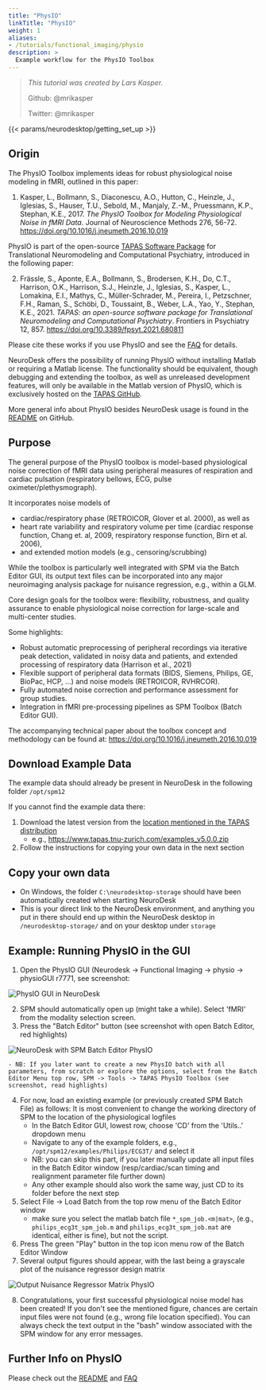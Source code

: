 ```yaml
---
title: "PhysIO"
linkTitle: "PhysIO"
weight: 1
aliases:
- /tutorials/functional_imaging/physio
description: >
  Example workflow for the PhysIO Toolbox
---
```


> _This tutorial was created by Lars Kasper._
>
> Github: @mrikasper
>
> Twitter: @mrikasper

<!-- Following line adds a link to getting set up with Neurodesk -->
{{< params/neurodesktop/getting_set_up >}}
<!-- -->

## Origin

The PhysIO Toolbox implements ideas for robust physiological noise modeling in fMRI, outlined in this paper:

1. Kasper, L., Bollmann, S., Diaconescu, A.O., Hutton, C., Heinzle, J., Iglesias, 
S., Hauser, T.U., Sebold, M., Manjaly, Z.-M., Pruessmann, K.P., Stephan, K.E., 2017. 
*The PhysIO Toolbox for Modeling Physiological Noise in fMRI Data*. 
Journal of Neuroscience Methods 276, 56-72. https://doi.org/10.1016/j.jneumeth.2016.10.019

PhysIO is part of the open-source [TAPAS Software Package](https://translationalneuromodeling.github.io/tapas/) for Translational Neuromodeling and Computational Psychiatry, introduced in the following paper:

2. Frässle, S., Aponte, E.A., Bollmann, S., Brodersen, K.H., Do, C.T., Harrison, O.K., Harrison, S.J., Heinzle, J., Iglesias, S., Kasper, L., Lomakina, E.I., Mathys, C., Müller-Schrader, M., Pereira, I., Petzschner, F.H., Raman, S., Schöbi, D., Toussaint, B., Weber, L.A., Yao, Y., Stephan, K.E., 2021. *TAPAS: an open-source software package for Translational Neuromodeling and Computational Psychiatry*. Frontiers in Psychiatry 12, 857. https://doi.org/10.3389/fpsyt.2021.680811

Please cite these works if you use PhysIO and see the [FAQ](https://gitlab.ethz.ch/physio/physio-doc/-/wikis/FAQ#3-how-do-i-cite-physio) for details.

NeuroDesk offers the possibility of running PhysIO without installing Matlab or requiring a Matlab license. The functionality should be equivalent, though debugging and extending the toolbox, as well as unreleased development features, will only be available in the Matlab version of PhysIO, which is exclusively hosted on the [TAPAS GitHub](https://github.com/translationalneuromodeling/tapas).

More general info about PhysIO besides NeuroDesk usage is found in the [README](https://github.com/translationalneuromodeling/tapas/tree/master/PhysIO#readme) on GitHub.


## Purpose

The general purpose of the PhysIO toolbox is model-based physiological noise correction of fMRI data using peripheral measures of respiration and cardiac pulsation (respiratory bellows, ECG, pulse oximeter/plethysmograph).

It incorporates noise models of
- cardiac/respiratory phase (RETROICOR, Glover et al. 2000), as well as
- heart rate variability and respiratory volume per time (cardiac response function, Chang et. al, 2009, respiratory response function, Birn et al. 2006),
- and extended motion models (e.g., censoring/scrubbing)

While the toolbox is particularly well integrated with SPM via the Batch Editor GUI, its  output text files can be incorporated into any major neuroimaging analysis package for nuisance regression, e.g., within a GLM.

Core design goals for the toolbox were: flexibility, robustness, and quality assurance to enable physiological noise correction for large-scale and multi-center studies.

Some highlights:

-  Robust automatic preprocessing of peripheral recordings via iterative peak detection, validated in noisy data and patients, and extended processing of respiratory data (Harrison et al., 2021)
- Flexible support of peripheral data formats (BIDS, Siemens, Philips, GE, BioPac, HCP, ...) and noise models (RETROICOR, RVHRCOR).
- Fully automated noise correction and performance assessment for group studies.
- Integration in fMRI pre-processing pipelines as SPM Toolbox (Batch Editor GUI).

The accompanying technical paper about the toolbox concept and methodology can be found at: https://doi.org/10.1016/j.jneumeth.2016.10.019


## Download Example Data

The example data should already be present in NeuroDesk in the following folder `/opt/spm12`

If you cannot find the example data there:
1. Download the latest version from the [location mentioned in the TAPAS distribution](https://github.com/translationalneuromodeling/tapas/blob/master/misc/log_tapas.txt)
    - e.g., https://www.tapas.tnu-zurich.com/examples_v5.0.0.zip
2. Follow the instructions for copying your own data in the next section

## Copy your own data

- On Windows, the folder `C:\neurodesktop-storage` should have been automatically created when starting NeuroDesk
- This is your direct link to the NeuroDesk environment, and anything you put in there should end up within the NeuroDesk desktop in `/neurodesktop-storage/` and on your desktop under `storage`


## Example: Running PhysIO in the GUI
1. Open the PhysIO GUI (Neurodesk -> Functional Imaging -> physio -> physioGUI r7771, see screenshot:

![PhysIO GUI in NeuroDesk](/FunctionalImaging_Tutorial/physio_screenshot1.jpg 'physio_screenshot')

2. SPM should automatically open up (might take a while). Select 'fMRI' from the modality selection screen.
3. Press the "Batch Editor" button (see screenshot with open Batch Editor, red highlights)

![NeuroDesk with SPM Batch Editor PhysIO](/FunctionalImaging_Tutorial/physio_screenshot2.jpg 'physio_screenshot2')

    - NB: If you later want to create a new PhysIO batch with all parameters, from scratch or explore the options, select from the Batch Editor Menu top row, SPM -> Tools -> TAPAS PhysIO Toolbox (see screenshot, read highlights)

4. For now, load an existing example (or previously created SPM Batch File) as follows: It is most convenient to change the working directory of SPM to the location of the physiological logfiles
    - In the Batch Editor GUI, lowest row, choose 'CD' from the 'Utils..' dropdown menu
    - Navigate to any of the example folders, e.g., `/opt/spm12/examples/Philips/ECG3T/` and select it
    - NB: you can skip this part, if you later manually update all input files in the Batch Editor window (resp/cardiac/scan timing and realignment parameter file further down)
    - Any other example should also work the same way, just CD to its folder before the next step
5. Select File -> Load Batch from the top row menu of the Batch Editor window
    - make sure you select the matlab batch file `*_spm_job.<m|mat>`, (e.g., `philips_ecg3t_spm_job.m` and `philips_ecg3t_spm_job.mat` are identical, either is fine), but not the script.
6. Press The green "Play" button in the top icon menu row of the Batch Editor Window
7. Several output figures should appear, with the last being a grayscale plot of the nuisance regressor design matrix

![Output Nuisance Regressor Matrix PhysIO](/FunctionalImaging_Tutorial/physio_screenshot3.jpg 'physio_screenshot3')

8. Congratulations, your first successful physiological noise model has been created! If you don't see the mentioned figure, chances are certain input files were not found (e.g., wrong file location specified). You can always check the text output in the "bash" window associated with the SPM window for any error messages.

## Further Info on PhysIO

Please check out the [README](https://github.com/translationalneuromodeling/tapas/tree/master/PhysIO#readme) and [FAQ](https://gitlab.ethz.ch/physio/physio-doc/-/wikis/FAQ)
